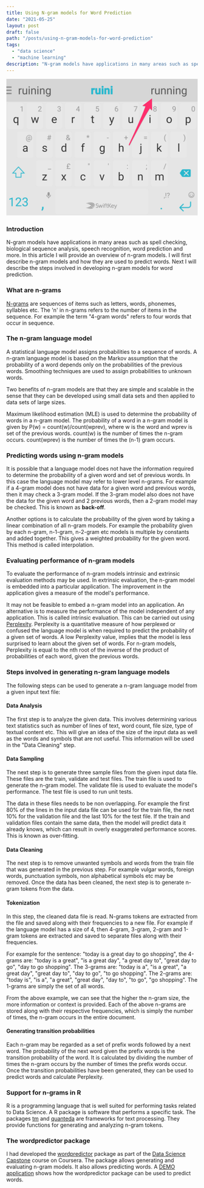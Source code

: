 ```yaml
---
title: Using N-gram models for Word Prediction
date: "2021-05-25"
layout: post
draft: false
path: "/posts/using-n-gram-models-for-word-prediction"
tags:
  - "data science"
  - "machine learning" 
description: "N-gram models have applications in many areas such as spell checking, biological sequence analysis, speech recognition, word prediction and more. In this article I will provide an overview of n-gram models."
---
```


![Mobile keyboard](./mobile-keyboard.png)

### Introduction
N-gram models have applications in many areas such as spell checking, biological sequence analysis, speech recognition, word prediction and more. In this article I will provide an overview of n-gram models. I will first describe n-gram models and how they are used to predict words. Next I will describe the steps involved in developing n-gram models for word prediction.

### What are n-grams
[N-grams](https://en.wikipedia.org/wiki/N-gram) are sequences of items such as letters, words, phonemes, syllables etc. The 'n' in n-grams refers to the number of items in the sequence. For example the term "4-gram words" refers to four words that occur in sequence.

### The n-gram language model
A statistical language model assigns probabilities to a sequence of words. A n-gram language model is based on the Markov assumption that the probability of a word depends only on the probabilities of the previous words. Smoothing techniques are used to assign probabilities to unknown words.

Two benefits of n-gram models are that they are simple and scalable in the sense that they can be developed using small data sets and then applied to data sets of large sizes.

Maximum likelihood estimation (MLE) is used to determine the probability of words in a n-gram model. The probability of a word in a n-gram model is given by P(w) = count(w)/count(wprev), where w is the word and wprev is set of the previous words. count(w) is the number of times the n-gram occurs. count(wprev) is the number of times the (n-1) gram occurs.

### Predicting words using n-gram models
It is possible that a language model does not have the information required to determine the probability of a given word and set of previous words. In this case the language model may refer to lower level n-grams. For example if a 4-gram model does not have data for a given word and previous words, then it may check a 3-gram model. If the 3-gram model also does not have the data for the given word and 2 previous words, then a 2-gram model may be checked. This is known as **back-off**.

Another options is to calculate the probability of the given word by taking a linear combination of all n-gram models. For example the probability given by each n-gram, n-1-gram, n-2-gram etc models is multiple by constants and added together. This gives a weighted probability for the given word. This method is called interpolation.

### Evaluating performance of n-gram models
To evaluate the performance of n-gram models intrinsic and extrinsic evaluation methods may be used. In extrinsic evaluation, the n-gram model is embedded into a particular application. The improvement in the application gives a measure of the model's performance.

It may not be feasible to embed a n-gram model into an application. An alternative is to measure the performance of the model independent of any application. This is called intrinsic evaluation. This can be carried out using [Perplexity](https://en.wikipedia.org/wiki/Perplexity). Perplexity is a quantitative measure of how perplexed or confused the language model is when required to predict the probability of a given set of words. A low Perplexity value, implies that the model is less surprised to learn about the given set of words. For n-gram models, Perplexity is equal to the nth root of the inverse of the product of probabilities of each word, given the previous words.

### Steps involved in generating n-gram language models
The following steps can be used to generate a n-gram language model from a given input text file:

#### Data Analysis
The first step is to analyze the given data. This involves determining various text statistics such as number of lines of text, word count, file size, type of textual content etc. This will give an idea of the size of the input data as well as the words and symbols that are not useful. This information will be used in the "Data Cleaning" step.

#### Data Sampling
The next step is to generate three sample files from the given input data file. These files are the train, validate and test files. The train file is used to generate the n-gram model. The validate file is used to evaluate the model's performance. The test file is used to run unit tests.

The data in these files needs to be non overlapping. For example the first 80% of the lines in the input data file can be used for the train file, the next 10% for the validation file and the last 10% for the test file. If the train and validation files contain the same data, then the model will predict data it already knows, which can result in overly exaggerated performance scores. This is known as over-fitting.

#### Data Cleaning
The next step is to remove unwanted symbols and words from the train file that was generated in the previous step. For example vulgar words, foreign words, punctuation symbols, non alphabetical symbols etc may be removed. Once the data has been cleaned, the next step is to generate n-gram tokens from the data.

#### Tokenization
In this step, the cleaned data file is read. N-grams tokens are extracted from the file and saved along with their frequencies to a new file. For example if the language model has a size of 4, then 4-gram, 3-gram, 2-gram and 1-gram tokens are extracted and saved to separate files along with their frequencies.

For example for the sentence: "today is a great day to go shopping", the 4-grams are: "today is a great", "is a great day", "a great day to", "great day to go", "day to go shopping". The 3-grams are: "today is a", "is a great", "a great day", "great day to", "day to go", "to go shopping". The 2-grams are: "today is", "is a", "a great", "great day", "day to", "to go", "go shopping". The 1-grams are simply the set of all words.

From the above example, we can see that the higher the n-gram size, the more information or context is provided. Each of the above n-grams are stored along with their respective frequencies, which is simply the number of times, the n-gram occurs in the entire document.

#### Generating transition probabilities
Each n-gram may be regarded as a set of prefix words followed by a next word. The probability of the next word given the prefix words is the transition probability of the word. It is calculated by dividing the number of times the n-gram occurs by the number of times the prefix words occur. Once the transition probabilities have been generated, they can be used to predict words and calculate Perplexity.

### Support for n-grams in R
R is a programming language that is well suited for performing tasks related to Data Science. A R package is software that performs a specific task. The packages [tm](https://cran.r-project.org/web/packages/tm/index.html) and [quanteda](https://cran.r-project.org/web/packages/quanteda/index.html) are frameworks for text processing. They provide functions for generating and analyzing n-gram tokens.

### The wordpredictor package
I had developed the [wordpredictor](https://github.com/pakjiddat/word-predictor) package as part of the [Data Science Capstone](https://www.coursera.org/learn/data-science-project) course on Coursera. The package allows generating and evaluating n-gram models. It also allows predicting words. A [DEMO application](https://pakjiddat.shinyapps.io/word-predictor/) shows how the wordpredictor package can be used to predict words.

